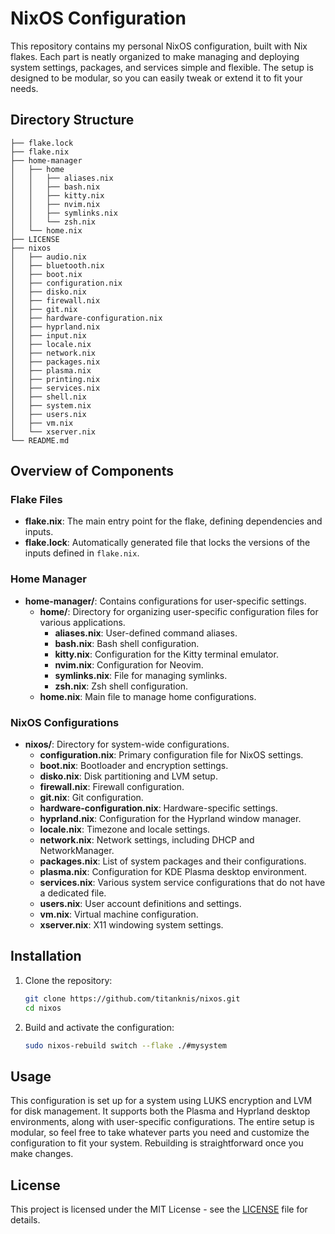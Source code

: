 # NixOS Configuration

This repository contains my personal NixOS configuration, built with Nix flakes. Each part is neatly organized to make managing and deploying system settings, packages, and services simple and flexible. The setup is designed to be modular, so you can easily tweak or extend it to fit your needs.

## Directory Structure

```
├── flake.lock
├── flake.nix
├── home-manager
│   ├── home
│   │   ├── aliases.nix
│   │   ├── bash.nix
│   │   ├── kitty.nix
│   │   ├── nvim.nix
│   │   ├── symlinks.nix
│   │   └── zsh.nix
│   └── home.nix
├── LICENSE
├── nixos
│   ├── audio.nix
│   ├── bluetooth.nix
│   ├── boot.nix
│   ├── configuration.nix
│   ├── disko.nix
│   ├── firewall.nix
│   ├── git.nix
│   ├── hardware-configuration.nix
│   ├── hyprland.nix
│   ├── input.nix
│   ├── locale.nix
│   ├── network.nix
│   ├── packages.nix
│   ├── plasma.nix
│   ├── printing.nix
│   ├── services.nix
│   ├── shell.nix
│   ├── system.nix
│   ├── users.nix
│   ├── vm.nix
│   └── xserver.nix
└── README.md
```

## Overview of Components

### Flake Files
- **flake.nix**: The main entry point for the flake, defining dependencies and inputs.
- **flake.lock**: Automatically generated file that locks the versions of the inputs defined in `flake.nix`.

### Home Manager
- **home-manager/**: Contains configurations for user-specific settings.
  - **home/**: Directory for organizing user-specific configuration files for various applications.
    - **aliases.nix**: User-defined command aliases.
    - **bash.nix**: Bash shell configuration.
    - **kitty.nix**: Configuration for the Kitty terminal emulator.
    - **nvim.nix**: Configuration for Neovim.
    - **symlinks.nix**: File for managing symlinks.
    - **zsh.nix**: Zsh shell configuration.
  - **home.nix**: Main file to manage home configurations.

### NixOS Configurations
- **nixos/**: Directory for system-wide configurations.
  - **configuration.nix**: Primary configuration file for NixOS settings.
  - **boot.nix**: Bootloader and encryption settings.
  - **disko.nix**: Disk partitioning and LVM setup.
  - **firewall.nix**: Firewall configuration.
  - **git.nix**: Git configuration.
  - **hardware-configuration.nix**: Hardware-specific settings.
  - **hyprland.nix**: Configuration for the Hyprland window manager.
  - **locale.nix**: Timezone and locale settings.
  - **network.nix**: Network settings, including DHCP and NetworkManager.
  - **packages.nix**: List of system packages and their configurations.
  - **plasma.nix**: Configuration for KDE Plasma desktop environment.
  - **services.nix**: Various system service configurations that do not have a dedicated file.
  - **users.nix**: User account definitions and settings.
  - **vm.nix**: Virtual machine configuration.
  - **xserver.nix**: X11 windowing system settings.

## Installation

1. Clone the repository:
   ```bash
   git clone https://github.com/titanknis/nixos.git
   cd nixos
   ```

2. Build and activate the configuration:
   ```bash
   sudo nixos-rebuild switch --flake ./#mysystem 
   ```

## Usage

This configuration is set up for a system using LUKS encryption and LVM for disk management. It supports both the Plasma and Hyprland desktop environments, along with user-specific configurations. The entire setup is modular, so feel free to take whatever parts you need and customize the configuration to fit your system. Rebuilding is straightforward once you make changes.

## License

This project is licensed under the MIT License - see the [LICENSE](https://github.com/titanknis/nixos/blob/main/LICENSE) file for details.
